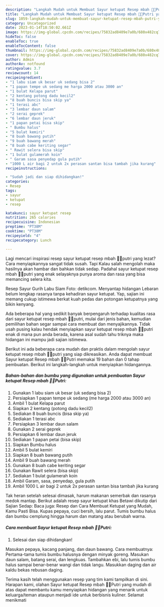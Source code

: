 ```yaml
---
description: "Langkah Mudah untuk Membuat Sayur ketupat Resep mbah 👸👑Putri yang Menggugah Selera, Buat Buka Puasa}"
title: "Langkah Mudah untuk Membuat Sayur ketupat Resep mbah 👸👑Putri yang Menggugah Selera, Buat Buka Puasa}"
slug: 1059-langkah-mudah-untuk-membuat-sayur-ketupat-resep-mbah-putri-yang-menggugah-selera-buat-buka-puasa
category: Uncategorized
date: 2023-01-14T18:50:02.661Z
image: https://img-global.cpcdn.com/recipes/75832ad8409e7a0b/680x482cq70/sayur-ketupat-resep-mbah-putri-foto-resep-utama.jpg
hideToc: false
enableToc: true
enableTocContent: false
thumbnail: https://img-global.cpcdn.com/recipes/75832ad8409e7a0b/680x482cq70/sayur-ketupat-resep-mbah-putri-foto-resep-utama.jpg
cover: https://img-global.cpcdn.com/recipes/75832ad8409e7a0b/680x482cq70/sayur-ketupat-resep-mbah-putri-foto-resep-utama.jpg
author: Admin
authorAv: notfound
ratingvalue: 3.7
reviewcount: 14
recipeingredient:
- "1 labu siam uk besar uk sedang bisa 2"
- "1 papan tempe uk sedang me harga 2000 atau 3000 an"
- "1 bulat Kelapa parut"
- "2 kentang potong dadu kecil2"
- "8 buah buncis bisa skip ya"
- "1 terasi abc"
- "3 lembar daun salam"
- "2 serai geprek"
- "6 lembar daun jeruk"
- "1 papan petai bisa skip"
- " Bumbu halus"
- "5 bulat kemiri"
- "8 buah bawang putih"
- "9 buah bawang merah"
- "8 buah cabe keriting segar"
- " Rawit selera bisa skip"
- "1 bulat gulamerah koin"
- " Garam sasa penyedap gula putih"
- "1000 L air bagi 2 untuk 2x perasan santan bisa tambah jika kurang"
recipeinstructions:

- "Sudah jadi dan siap dihidangkan!"
categories:
- Resep
tags:
- sayur
- ketupat
- resep

katakunci: sayur ketupat resep 
nutrition: 265 calories
recipecuisine: Indonesian
preptime: "PT38M"
cooktime: "PT38M"
recipeyield: "4"
recipecategory: Lunch

---
```



Lagi mencari inspirasi resep sayur ketupat resep mbah 👸👑putri yang lezat? Cara menyiapkannya sangat tidak susah. Tapi Kalau salah mengolah maka hasilnya akan hambar dan bahkan tidak sedap. Padahal sayur ketupat resep mbah 👸👑putri yang enak selayaknya punya aroma dan rasa yang bisa memancing selera kita.


Resep Sayur Gurih Labu Siam Foto: detikcom. Menyantap hidangan Lebaran belum lengkap rasanya tanpa kehadiran sayur ketupat. Yap, sajian ini memang cukup istimewa berkat kuah pedas dan potongan ketupatnya yang bikin kenyang.

Ada beberapa hal yang sedikit banyak berpengaruh terhadap kualitas rasa dari sayur ketupat resep mbah 👸👑putri, mulai dari jenis bahan, kemudian pemilihan bahan segar sampai cara membuat dan menyajikannya. Tidak usah pusing kalau hendak menyiapkan sayur ketupat resep mbah 👸👑putri enak di mana pun anda berada, karena asal sudah tahu triknya maka hidangan ini mampu jadi sajian istimewa.


Berikut ini ada beberapa cara mudah dan praktis dalam mengolah sayur ketupat resep mbah 👸👑putri yang siap dikreasikan. Anda dapat membuat Sayur ketupat Resep mbah 👸👑Putri memakai 19 bahan dan 0 tahap pembuatan. Berikut ini langkah-langkah untuk menyiapkan hidangannya.

<!--inarticleads1-->

##### Bahan-bahan dan bumbu yang digunakan untuk pembuatan Sayur ketupat Resep mbah 👸👑Putri:

1. Gunakan 1 labu siam uk besar (uk sedang bisa 2)
1. Persiapkan 1 papan tempe uk sedang (me harga 2000 atau 3000 an)
1. Ambil 1 bulat Kelapa parut
1. Siapkan 2 kentang (potong dadu kecil2)
1. Sediakan 8 buah buncis (bisa skip ya)
1. Sediakan 1 terasi abc
1. Persiapkan 3 lembar daun salam
1. Gunakan 2 serai geprek
1. Persiapkan 6 lembar daun jeruk
1. Sediakan 1 papan petai (bisa skip)
1. Siapkan  Bumbu halus
1. Ambil 5 bulat kemiri
1. Siapkan 8 buah bawang putih
1. Ambil 9 buah bawang merah
1. Gunakan 8 buah cabe keriting segar
1. Gunakan  Rawit selera (bisa skip)
1. Sediakan 1 bulat gulamerah koin
1. Ambil  Garam, sasa, penyedap, gula putih
1. Ambil 1000 L air bagi 2 untuk 2x perasan santan bisa tambah jika kurang


Tak heran setelah selesai dimasak, harum makanan semerbak dan rasanya medok mantap. Berikut adalah resep sayur ketupat khas Betawi dikutip dari Sajian Sedap: Baca juga: Resep dan Cara Membuat Ketupat yang Mudah, Kamu Pasti Bisa. Kupas pepaya, cuci bersih, lalu parut. Tumis bumbu halus dan bumbu cemplung hingga harum dan matang atau berubah warna. 

<!--inarticleads2-->

##### Cara membuat Sayur ketupat Resep mbah 👸👑Putri:


1. Selesai dan siap dihidangkan!

Masukan pepaya, kacang panjang, dan daun bawang. Cara membuatnya: Pertama-tama tumis bumbu halusnya dengan minyak goreng. Masukan daun salam, batang serai, dan lengkuas. Tambahkan ebi, lalu tumis bumbu halus sampai benar-benar wangi dan tidak langu. Masukkan daging dan air kaldu bekas rebusan daging. 

Terima kasih telah menggunakan resep yang tim kami tampilkan di sini. Harapan kami, olahan Sayur ketupat Resep mbah 👸👑Putri yang mudah di atas dapat membantu kamu menyiapkan hidangan yang menarik untuk keluarga/teman ataupun menjadi ide untuk berbisnis kuliner. Selamat menikmati
